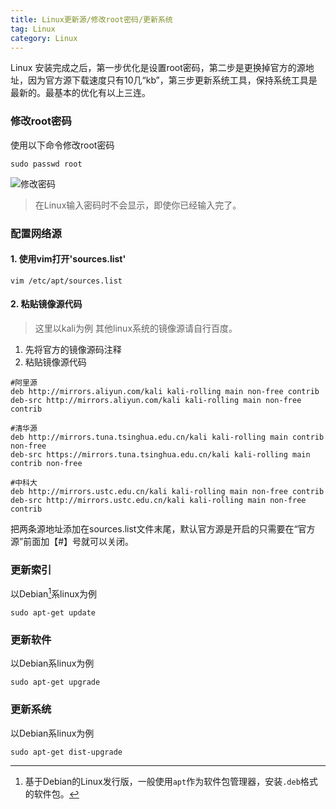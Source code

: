 ```yaml
---
title: Linux更新源/修改root密码/更新系统
tag: Linux
category: Linux
---
```



Linux 安装完成之后，第一步优化是设置root密码，第二步是更换掉官方的源地址，因为官方源下载速度只有10几“kb”，第三步更新系统工具，保持系统工具是最新的。最基本的优化有以上三连。

<!-- more -->

### 修改root密码
使用以下命令修改root密码
```
sudo passwd root
```

![修改密码](https://image.hestudio.net/img/2022/12/11/6395a315edcac.jpg)

> 在Linux输入密码时不会显示，即使你已经输入完了。

### 配置网络源
#### 1. 使用vim打开'sources.list'
```
vim /etc/apt/sources.list
```
#### 2. 粘贴镜像源代码
> 这里以kali为例
> 其他linux系统的镜像源请自行百度。

1. 先将官方的镜像源码注释
2. 粘贴镜像源代码
```
#阿里源
deb http://mirrors.aliyun.com/kali kali-rolling main non-free contrib
deb-src http://mirrors.aliyun.com/kali kali-rolling main non-free contrib
```
```
#清华源
deb http://mirrors.tuna.tsinghua.edu.cn/kali kali-rolling main contrib non-free
deb-src https://mirrors.tuna.tsinghua.edu.cn/kali kali-rolling main contrib non-free
```
```
#中科大
deb http://mirrors.ustc.edu.cn/kali kali-rolling main non-free contrib
deb-src http://mirrors.ustc.edu.cn/kali kali-rolling main non-free contrib
```

把两条源地址添加在sources.list文件末尾，默认官方源是开启的只需要在“官方源”前面加【#】号就可以关闭。

### 更新索引
以Debian[^1]系linux为例

[^1]: 基于Debian的Linux发行版，一般使用`apt`作为软件包管理器，安装`.deb`格式的软件包。

```
sudo apt-get update
```

### 更新软件
以Debian系linux为例
```
sudo apt-get upgrade
```

### 更新系统
以Debian系linux为例
```
sudo apt-get dist-upgrade
```



